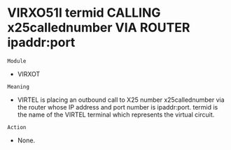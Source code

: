 # VIRXO51I termid CALLING x25callednumber VIA ROUTER ipaddr:port

`Module`
- VIRXOT

`Meaning`
- VIRTEL is placing an outbound call to X25 number x25callednumber via the router whose IP address and port number is ipaddr:port. termid is the name of the VIRTEL terminal which represents the virtual circuit.

`Action`
- None.
